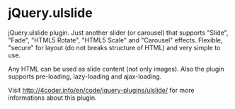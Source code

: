 jQuery.ulslide
=======

jQuery.ulslide plugin. Just another slider (or carousel) that supports "Slide", "Fade", "HTML5 Rotate", "HTML5 Scale" and "Carousel" effects. Flexible, "secure" for layout (do not breaks structure of HTML) and very simple to use.

Any HTML can be used as slide content (not only images). Also the plugin supports pre-loading, lazy-loading and ajax-loading.

Visit http://4coder.info/en/code/jquery-plugins/ulslide/ for more informations about this plugin.